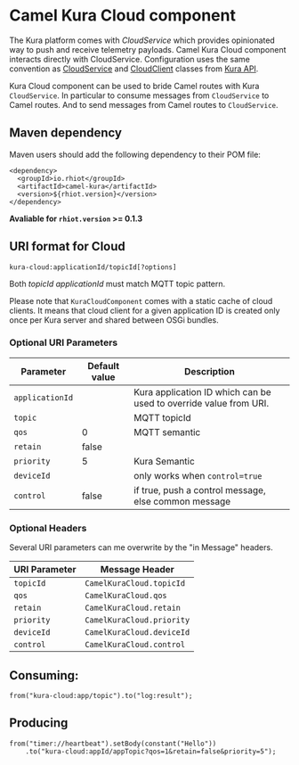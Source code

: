 # Camel Kura Cloud component

The Kura platform comes with *CloudService* which provides opinionated way to push and receive telemetry payloads. Camel Kura Cloud
component interacts directly with CloudService. Configuration uses the same convention as
[CloudService](http://download.eclipse.org/kura/releases/1.3.0/docs/apidocs/org/eclipse/kura/cloud/CloudService.html)
and [CloudClient](http://download.eclipse.org/kura/releases/1.3.0/docs/apidocs/org/eclipse/kura/cloud/CloudClient.html)
classes from [Kura API](http://download.eclipse.org/kura/releases/1.3.0/docs/apidocs/).

Kura Cloud component can be used to bride Camel routes with Kura `CloudService`. In particular to consume messages from
`CloudService` to Camel routes. And to send messages from Camel routes to `CloudService`.

## Maven dependency

Maven users should add the following dependency to their POM file:

    <dependency>
      <groupId>io.rhiot</groupId>
      <artifactId>camel-kura</artifactId>
      <version>${rhiot.version}</version>
    </dependency>

**Avaliable for `rhiot.version` >= 0.1.3**


## URI format for Cloud

    kura-cloud:applicationId/topicId[?options]

Both *topicId* *applicationId* must match MQTT topic pattern.

Please note that `KuraCloudComponent` comes with a static cache of cloud clients. It means that cloud client for a given
application ID is created only once per Kura server and shared between OSGi bundles.


### Optional URI Parameters

| Parameter        | Default value             | Description                 |
|------------------|---------------------------|-----------------------------|
| `applicationId`          |                           | Kura application ID which can be used to override value from URI. |
| `topic`        |                           | MQTT topicId                |
| `qos`            |0                          | MQTT semantic               |
| `retain`         |false                      |                             |
| `priority`       |5                          | Kura Semantic                           |
| `deviceId`|                           | only works when `control=true` |
| `control`        | false                          |  if true, push a control message, else common message                  |


### Optional Headers

Several URI parameters can me overwrite by the "in Message" headers.

| URI Parameter    | Message Header                 | 
|------------------|--------------------------------|
| `topicId`        |`CamelKuraCloud.topicId`        |
| `qos`            |`CamelKuraCloud.qos`            |
| `retain`         |`CamelKuraCloud.retain`         |
| `priority`       |`CamelKuraCloud.priority`       |
| `deviceId`|`CamelKuraCloud.deviceId`|
| `control`        |`CamelKuraCloud.control`        |

## Consuming:

    from("kura-cloud:app/topic").to("log:result");

## Producing

    from("timer://heartbeat").setBody(constant("Hello"))
        .to("kura-cloud:appId/appTopic?qos=1&retain=false&priority=5"); 
